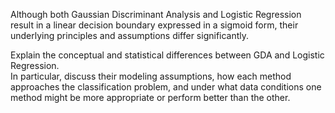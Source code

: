 Although both Gaussian Discriminant Analysis and Logistic Regression result in a linear decision boundary expressed in a sigmoid form, their underlying principles and assumptions differ significantly.

Explain the conceptual and statistical differences between GDA and Logistic Regression.  
In particular, discuss their modeling assumptions, how each method approaches the classification problem, and under what data conditions one method might be more appropriate or perform better than the other.
